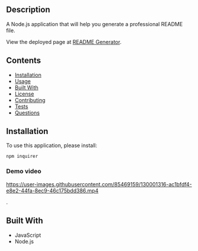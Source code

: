 
## Description
A Node.js application that will help you generate a professional README file.
            
View the deployed page at [README Generator](https://github.com/ethomasa/readMeGeneratorr).
## Contents
* [Installation](#installation)
* [Usage](#usage)
* [Built With](#built-with)
* [License](#license)
* [Contributing](#contributing)
* [Tests](#tests)
* [Questions](#questions)


## Installation
To use this application, please install: 
```
npm inquirer
```
    

    
### Demo video


https://user-images.githubusercontent.com/85469159/130001316-ac1bfdf4-e8e2-44fa-8ec9-46c175bdd386.mp4

.

## Built With


* JavaScript
* Node.js















